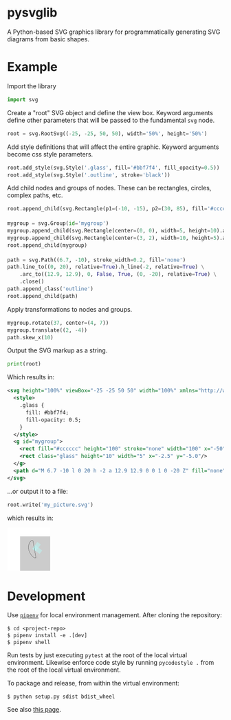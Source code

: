 # pysvglib

A Python-based SVG graphics library for programmatically generating SVG diagrams
from basic shapes.

# Example

Import the library

```python
import svg
```

Create a "root" SVG object and define the view box.  Keyword arguments define
other parameters that will be passed to the fundamental `svg` node.

```python
root = svg.RootSvg((-25, -25, 50, 50), width='50%', height='50%')
```

Add style definitions that will affect the entire graphic.  Keyword arguments
become css style parameters.

```python
root.add_style(svg.Style('.glass', fill='#bbf7f4', fill_opacity=0.5))
root.add_style(svg.Style('.outline', stroke='black'))
```

Add child nodes and groups of nodes.  These can be rectangles, circles, complex
paths, etc.

```python
root.append_child(svg.Rectangle(p1=(-10, -15), p2=(30, 85), fill='#cccccc', stroke='none'))

mygroup = svg.Group(id='mygroup')
mygroup.append_child(svg.Rectangle(center=(0, 0), width=5, height=10).append_class('glass'))
mygroup.append_child(svg.Rectangle(center=(3, 2), width=10, height=5).append_class('glass'))
root.append_child(mygroup)

path = svg.Path((6.7, -10), stroke_width=0.2, fill='none')
path.line_to((0, 20), relative=True).h_line(-2, relative=True) \
    .arc_to((12.9, 12.9), 0, False, True, (0, -20), relative=True) \
    .close()
path.append_class('outline')
root.append_child(path)
```

Apply transformations to nodes and groups.

```python
mygroup.rotate(37, center=(4, 7))
mygroup.translate((2, -4))
path.skew_x(10)
```

Output the SVG markup as a string.

```python
print(root)
```

Which results in:
```xml
<svg height="100%" viewBox="-25 -25 50 50" width="100%" xmlns="http://www.w3.org/2000/svg">
  <style>
    .glass {
      fill: #bbf7f4;
      fill-opacity: 0.5;
    }
  </style>
  <g id="mygroup">
    <rect fill="#cccccc" height="100" stroke="none" width="100" x="-50" y="-50"/>
    <rect class="glass" height="10" width="5" x="-2.5" y="-5.0"/>
  </g>
  <path d="M 6.7 -10 l 0 20 h -2 a 12.9 12.9 0 0 1 0 -20 Z" fill="none" stroke-width="0.2"/>
</svg>
```

...or output it to a file:

```python
root.write('my_picture.svg')
```

which results in:

![Simple SVG](https://github.com/gbingersoll/pysvglib/blob/master/my_picture.svg)

# Development

Use [`pipenv`](https://docs.pipenv.org/) for local environment management.
After cloning the repository:

```shell
$ cd <project-repo>
$ pipenv install -e .[dev]
$ pipenv shell
```

Run tests by just executing `pytest` at the root of the local virtual
environment.  Likewise enforce code style by running `pycodestyle .` from the
root of the local virtual environment.

To package and release, from within the virtual environment:

```shell
$ python setup.py sdist bdist_wheel
```

See also [this page](https://packaging.python.org/tutorials/packaging-projects/).
